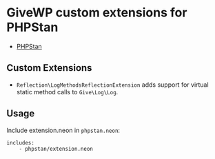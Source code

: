 # GiveWP custom extensions for PHPStan

* [PHPStan](https://phpstan.org/)

## Custom Extensions

- `Reflection\LogMethodsReflectionExtension` adds support for virtual static method calls to `Give\Log\Log`.

## Usage

Include extension.neon in `phpstan.neon`:

```
includes:
	- phpstan/extension.neon
```
